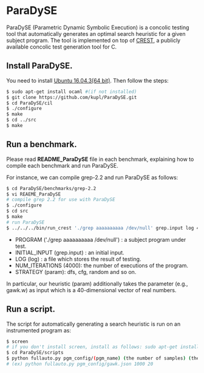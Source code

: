 # ParaDySE 

ParaDySE (Parametric Dynamic Symbolic Execution) 
is a concolic testing tool that automatically generates an optimal 
search heuristic for a given subject program. 
The tool is implemented on top of [CREST][crest], 
a publicly available concolic test generation tool for C. 	

## Install ParaDySE. 
You need to install [Ubuntu 16.04.3(64 bit)][ubuntu].
Then follow the steps:
```sh
$ sudo apt-get install ocaml #(if not installed) 
$ git clone https://github.com/kupl/ParaDySE.git 
$ cd ParaDySE/cil
$ ./configure
$ make
$ cd ../src
$ make
```

## Run a benchmark.
Please read **README\_ParaDySE** file in each benchmark, explaining how to compile 
each benchmark and run ParaDySE.
 
For instance, we can compile grep-2.2 and run ParaDySE as follows:
```sh
$ cd ParaDySE/benchmarks/grep-2.2 
$ vi REAEME_ParaDySE
# compile grep 2.2 for use with ParaDySE 
$ ./configure
$ cd src
$ make
# run ParaDySE
$ ../../../bin/run_crest './grep aaaaaaaaaa /dev/null' grep.input log 4000 -param grep.w
```

-	PROGRAM ('./grep aaaaaaaaaa /dev/null') : a subject program under test. 
-	INITIAL\_INPUT (grep.input) : an initial input. 
-	LOG (log) : a file which stores the result of testing.
-	NUM\_ITERATIONS (4000): the number of executions of the program.
-	STRATEGY (param): dfs, cfg, random and so on.

In particular, our heuristic (param) additionally takes the parameter (e.g., gawk.w) as input 
which is a 40-dimensional vector of real numbers.

## Run a script.
The script for automatically generating a search heuristic is run on an instrumented program as:
```sh
$ screen
# if you don't install screen, install as follows: sudo apt-get install screen
$ cd ParaDySE/scripts
$ python fullauto.py pgm_config/(pgm_name) (the number of samples) (the number of cores)
# (ex) python fullauto.py pgm_config/gawk.json 1000 20 
```

[crest]: https://github.com/jburnim/crest
[ubuntu]: https://www.ubuntu.com/download/desktop
